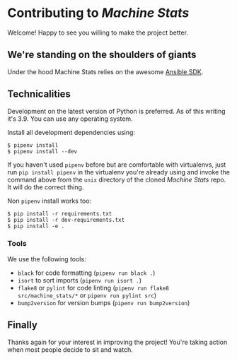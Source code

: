 # Contributing to _Machine Stats_

Welcome! Happy to see you willing to make the project better.

## We're standing on the shoulders of giants

Under the hood Machine Stats relies on the awesome [Ansible
SDK](https://docs.ansible.com/ansible/latest/dev_guide/index.html).

## Technicalities

Development on the latest version of Python is preferred. As of this writing
it's 3.9.  You can use any operating system.

Install all development dependencies using:

```console
$ pipenv install
$ pipenv install --dev
```

If you haven't used `pipenv` before but are comfortable with virtualenvs, just
run `pip install pipenv` in the virtualenv you're already using and invoke the
command above from the `unix` directory of the cloned _Machine Stats_ repo. It
will do the correct thing.

Non `pipenv` install works too:

```console
$ pip install -r requirements.txt
$ pip install -r dev-requirements.txt
$ pip install -e .
```

### Tools

We use the following tools:

* `black` for code formatting (`pipenv run black .`)
* `isort` to sort imports (`pipenv run isort .`)
* `flake8` or `pylint` for code linting (`pipenv run flake8
  src/machine_stats/*` or `pipenv run pylint src`)
* `bump2version` for version bumps (`pipenv run bump2version`)

## Finally

Thanks again for your interest in improving the project! You're taking action
when most people decide to sit and watch.
